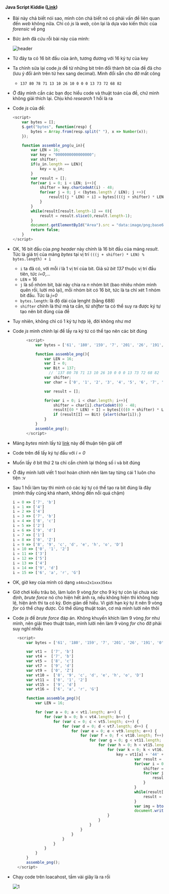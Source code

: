 #### Java Script Kiddie ([Link](https://2019shell1.picoctf.com/problem/10188/))

-  Bài này chả biết nói sao, mình còn chả biết nó có phải vấn đề liên quan đến *web* không nữa.  Chỉ có *js* là *web*, còn lại là dựa vào kiến thức của *forensic* về png

- Bức ảnh đã cứu rỗi bài này của mình:

  ![header](/home/kaito/Pictures/header.png)

- Từ đây ta có 16 bít đầu của ảnh, tương đương với 16 ký tự của key

- Ta chỉnh sửa lại code *js* để từ những bit trên đổi thành bit của đề đã cho (lưu ý đổi ảnh trên từ hex sang decimal). Mình đổi sẵn cho đỡ mất công

  - `137 80 78 71 13 10 26 10 0 0 0 13 73 72 68 82`

- Ở đây mình cần các bạn đọc hiểu code và thuật toán của đề, chứ mình không giải thích lại. Chịu khó *research* 1 hồi là ra

- Code *js* của đề:

  ```javascript
  <script>
      var bytes = [];
      $.get("bytes", function(resp) {
          bytes = Array.from(resp.split(" "), x => Number(x));
      });
  
      function assemble_png(u_in){
          var LEN = 16;
          var key = "0000000000000000";
          var shifter;
          if(u_in.length == LEN){
              key = u_in;
          }
          var result = [];
          for(var i = 0; i < LEN; i++){
              shifter = key.charCodeAt(i) - 48;
              for(var j = 0; j < (bytes.length / LEN); j ++){
                  result[(j * LEN) + i] = bytes[(((j + shifter) * LEN) % bytes.length) + i]
              }
          }
          while(result[result.length-1] == 0){
              result = result.slice(0,result.length-1);
          }
          document.getElementById("Area").src = "data:image/png;base64," + btoa(String.fromCharCode.apply(null, new Uint8Array(result)));
          return false;
      }
  </script>
  ```

  

- OK, 16 bit đầu của *png header* này chính là 16 bit đầu của mảng *result*. Tức là giá trị của mảng *bytes* tại vị trí `(((j + shifter) * LEN) % bytes.length) + i`

  - `i` ta đã có, với mỗi *i* là 1 vị trí của bit. Giả sử *bit 137* thuộc vị trí đầu tiên, tức *i=0*,...
  - `LEN` = 16
  - `j` là số nhóm bit, bài này chia ra *n* nhóm bit (bao nhiêu nhóm mình quên rồi, lười mò lại), mỗi nhóm bit có 16 bit, tức là ta chỉ xét 1 nhóm bit đầu. Tức là  *j=0*
  - `bytes.length`: là độ dài của lenght (bằng 688)
  - `shifter` chính là thứ mà ta cần, từ *shifter* ta có thể suy ra được ký tự tạo nên bit đúng của đề

- Tuy nhiên, không chỉ có 1 ký tự hợp lệ, đời không như mơ

- Code *js* mình chỉnh lại để lấy ra ký từ có thể tạo nên các bit đúng

  ```javascript
  		<script>
  			var bytes = ['61', '180', '159', '7', '201', '26', '191', '0', '0', '57', '0', '231', '213', '73', '8', '69', '156', '215', '207', '255', '127', '96', '246', '10', '1', '200', '0', '0', '185', '119', '34', '187', '123', '249', '63', '94', '225', '10', '134', '114', '84', '210', '0', '0', '157', '0', '73', '67', '73', '78', '68', '207', '121', '0', '216', '65', '128', '75', '156', '13', '0', '0', '28', '249', '44', '80', '78', '59', '251', '73', '180', '84', '101', '89', '160', '0', '0', '72', '134', '73', '205', '0', '1', '78', '229', '2', '151', '236', '145', '244', '5', '237', '73', '192', '170', '0', '69', '0', '0', '174', '153', '0', '223', '114', '56', '222', '233', '71', '0', '77', '222', '82', '137', '12', '70', '71', '66', '198', '147', '83', '204', '105', '239', '223', '155', '111', '0', '108', '0', '13', '236', '114', '13', '240', '130', '193', '249', '0', '3', '45', '177', '36', '0', '227', '164', '65', '166', '2', '0', '88', '26', '15', '219', '0', '237', '188', '44', '16', '68', '51', '48', '182', '137', '31', '110', '95', '1', '96', '175', '0', '227', '172', '8', '206', '95', '137', '205', '243', '127', '163', '199', '38', '68', '58', '123', '120', '133', '1', '243', '98', '110', '63', '139', '110', '67', '168', '228', '202', '178', '227', '65', '30', '154', '252', '227', '151', '214', '239', '82', '71', '4', '207', '235', '40', '5', '211', '192', '0', '206', '173', '166', '240', '197', '213', '188', '55', '37', '227', '216', '176', '3', '76', '249', '31', '122', '36', '247', '113', '20', '79', '189', '44', '23', '127', '173', '27', '235', '223', '75', '56', '226', '181', '253', '109', '59', '205', '76', '155', '249', '141', '156', '103', '128', '142', '156', '172', '207', '54', '166', '254', '48', '29', '218', '127', '137', '172', '128', '206', '139', '16', '41', '171', '203', '7', '234', '98', '252', '113', '62', '4', '183', '134', '139', '82', '1', '36', '149', '248', '141', '219', '224', '51', '83', '63', '254', '233', '32', '246', '227', '1', '186', '124', '102', '153', '67', '189', '51', '227', '126', '71', '206', '206', '223', '175', '20', '192', '134', '96', '206', '0', '28', '158', '250', '243', '253', '2', '193', '38', '73', '35', '249', '249', '183', '63', '172', '146', '206', '75', '103', '126', '160', '74', '237', '108', '254', '160', '144', '191', '5', '5', '32', '240', '9', '85', '230', '175', '16', '249', '124', '53', '143', '197', '81', '83', '243', '151', '229', '127', '189', '171', '59', '190', '59', '82', '7', '49', '229', '162', '144', '124', '228', '11', '35', '150', '148', '235', '178', '9', '252', '141', '255', '166', '131', '59', '29', '150', '144', '99', '127', '77', '4', '230', '143', '246', '223', '145', '230', '120', '74', '239', '255', '17', '104', '35', '201', '149', '143', '170', '182', '224', '67', '83', '117', '75', '254', '76', '94', '252', '74', '247', '55', '152', '252', '245', '230', '154', '141', '249', '0', '127', '231', '96', '86', '121', '41', '127', '177', '135', '168', '26', '200', '244', '162', '250', '21', '148', '114', '93', '50', '222', '169', '141', '107', '175', '172', '157', '117', '172', '245', '159', '187', '31', '69', '166', '133', '119', '63', '255', '131', '139', '132', '210', '65', '161', '199', '67', '205', '44', '188', '31', '254', '127', '22', '223', '57', '231', '241', '218', '123', '174', '246', '186', '75', '30', '223', '253', '88', '48', '10', '226', '197', '151', '15', '134', '106', '86', '119', '254', '173', '229', '241', '83', '245', '17', '198', '87', '127', '105', '67', '199', '241', '148', '156', '53', '166', '75', '16', '252', '71', '127', '221', '82', '171', '237', '53', '26', '215', '117', '34', '87', '230', '27', '193', '157', '124', '46', '124', '234', '121', '215', '97', '20', '249', '104', '101', '126', '185', '254', '56', '221', '242', '148', '37', '71', '73', '223', '65', '42', '4', '207', '186', '107', '129', '68', '201', '241', '31', '223', '243', '87', '247', '14', '217', '175', '75', '249', '88', '203', '124', '201', '222', '20', '61', '49', '115', '246', '126', '196', '178', '153', '170', '239', '175', '39', '86', '122', '124', '191', '146', '249', '28', '75', '185', '182', '127', '106', '13', '193', '249', '109', '209', '190', '255', '235', '46', '127', '1', '250', '118', '223', '66', '252', '100', '254', '251', '115', '174', '255', '2', '255', '239', '227', '213', '239', '239', '74', '121', '139', '37', '123', '148', '147', '254', '42', '79', '119', '238', '205', '249', '190', '0', '139', '200', '99', '56', '235', '106', '127'];
  
  			function assemble_png(){
  				var LEN = 16;
  				var I = 0;
  				var Bit = 137;
                  // `137 80 78 71 13 10 26 10 0 0 0 13 73 72 68 82
  				var shifter;
  				var char = ['0', '1', '2', '3', '4', '5', '6', '7', '8', '9', 'a', 'b', 'c', 'd', 'e', 'f', 'g', 'h', 'i', 'j', 'k', 'l', 'm', 'n', 'o', 'p', 'q', 'r', 's', 't', 'u', 'v', 'w', 'x', 'y', 'z', 'A', 'B', 'C', 'D', 'E', 'F', 'G', 'H', 'I', 'J', 'K', 'L', 'M', 'N', 'O', 'P', 'Q', 'R', 'S', 'T', 'U', 'V', 'W', 'X', 'Y', 'Z'];
  
  				var result = [];
  
  				for(var i = 0; i < char.length; i++){
  					shifter = char[i].charCodeAt(0) - 48;
  					result[(0 * LEN) + I] = bytes[(((0 + shifter) * LEN) % bytes.length) + I]
  					if (result[I] == Bit) {alert(char[i]);}
  				}
  			}
  			assemble_png();
  		</script>
  ```

- Mảng *bytes* mình lấy từ [link](https://2019shell1.picoctf.com/problem/10188/bytes) này để thuận tiện giải off

- Code trên để lấy ký tự đầu với *i = 0*

- Muốn lấy ở bit thứ 2 ta chỉ cần chỉnh lại thông số i và bit đúng

- Ở đây mình lười viết 1 tool hoàn chình nên làm tay từng cái 1 luôn cho tiện :v

- Sau 1 hồi làm tay thì mình có các ký tự có thể tạo ra bit đúng là đây (mình thấy cũng khá nhanh, không đến nỗi quá chậm)

  ```javascript
  i = 0 => ['7', 'b']
  i = 1 => ['4']
  i = 2 => ['4']
  i = 3 => ['7', 'b']
  i = 4 => ['8', 'c']
  i = 5 => ['2']
  i = 6 => ['9', 'd']
  i = 7 => ['1']
  i = 8 => ['0', 'Z']
  i = 9 => ['8', '9', 'c', 'd', 'e', 'h', 'o', 'D']
  i = 10 => ['0', '1', '2']
  i = 11 => ['3']
  i = 12 => ['5']
  i = 13 => ['4']
  i = 14 => ['9', 'd']
  i = 15 => ['6', 'a', 'r', 'G']
  ```

- OK, giờ key của mình có dạng `x44xx2x1xxx354xx`

- Giờ chơi kiểu trâu bò,  làm luôn 9 vòng *for* cho 9 ký tự còn lại chưa xác định, *brute force* nó cho hiện hết ảnh ra, nếu không hiện thì không hợp lệ, hiện ảnh thì ta có ký. Đơn giản dễ hiểu. Vì giới hạn ký tự ít nên 9 vòng *for* có thể chạy được. Có thể dùng thuật toán, cơ mà mình lười nên thôi

- Code *js* để *brute force* đáp án. Không khuyến khích làm 9 vòng *for* như mình, nên giải theo thuật toán, mình lười nên làm 9 vòng *for* cho đỡ phải suy nghĩ nhiều

  

  ```javascript
  	<script>
  		var bytes = ['61', '180', '159', '7', '201', '26', '191', '0', '0', '57', '0', '231', '213', '73', '8', '69', '156', '215', '207', '255', '127', '96', '246', '10', '1', '200', '0', '0', '185', '119', '34', '187', '123', '249', '63', '94', '225', '10', '134', '114', '84', '210', '0', '0', '157', '0', '73', '67', '73', '78', '68', '207', '121', '0', '216', '65', '128', '75', '156', '13', '0', '0', '28', '249', '44', '80', '78', '59', '251', '73', '180', '84', '101', '89', '160', '0', '0', '72', '134', '73', '205', '0', '1', '78', '229', '2', '151', '236', '145', '244', '5', '237', '73', '192', '170', '0', '69', '0', '0', '174', '153', '0', '223', '114', '56', '222', '233', '71', '0', '77', '222', '82', '137', '12', '70', '71', '66', '198', '147', '83', '204', '105', '239', '223', '155', '111', '0', '108', '0', '13', '236', '114', '13', '240', '130', '193', '249', '0', '3', '45', '177', '36', '0', '227', '164', '65', '166', '2', '0', '88', '26', '15', '219', '0', '237', '188', '44', '16', '68', '51', '48', '182', '137', '31', '110', '95', '1', '96', '175', '0', '227', '172', '8', '206', '95', '137', '205', '243', '127', '163', '199', '38', '68', '58', '123', '120', '133', '1', '243', '98', '110', '63', '139', '110', '67', '168', '228', '202', '178', '227', '65', '30', '154', '252', '227', '151', '214', '239', '82', '71', '4', '207', '235', '40', '5', '211', '192', '0', '206', '173', '166', '240', '197', '213', '188', '55', '37', '227', '216', '176', '3', '76', '249', '31', '122', '36', '247', '113', '20', '79', '189', '44', '23', '127', '173', '27', '235', '223', '75', '56', '226', '181', '253', '109', '59', '205', '76', '155', '249', '141', '156', '103', '128', '142', '156', '172', '207', '54', '166', '254', '48', '29', '218', '127', '137', '172', '128', '206', '139', '16', '41', '171', '203', '7', '234', '98', '252', '113', '62', '4', '183', '134', '139', '82', '1', '36', '149', '248', '141', '219', '224', '51', '83', '63', '254', '233', '32', '246', '227', '1', '186', '124', '102', '153', '67', '189', '51', '227', '126', '71', '206', '206', '223', '175', '20', '192', '134', '96', '206', '0', '28', '158', '250', '243', '253', '2', '193', '38', '73', '35', '249', '249', '183', '63', '172', '146', '206', '75', '103', '126', '160', '74', '237', '108', '254', '160', '144', '191', '5', '5', '32', '240', '9', '85', '230', '175', '16', '249', '124', '53', '143', '197', '81', '83', '243', '151', '229', '127', '189', '171', '59', '190', '59', '82', '7', '49', '229', '162', '144', '124', '228', '11', '35', '150', '148', '235', '178', '9', '252', '141', '255', '166', '131', '59', '29', '150', '144', '99', '127', '77', '4', '230', '143', '246', '223', '145', '230', '120', '74', '239', '255', '17', '104', '35', '201', '149', '143', '170', '182', '224', '67', '83', '117', '75', '254', '76', '94', '252', '74', '247', '55', '152', '252', '245', '230', '154', '141', '249', '0', '127', '231', '96', '86', '121', '41', '127', '177', '135', '168', '26', '200', '244', '162', '250', '21', '148', '114', '93', '50', '222', '169', '141', '107', '175', '172', '157', '117', '172', '245', '159', '187', '31', '69', '166', '133', '119', '63', '255', '131', '139', '132', '210', '65', '161', '199', '67', '205', '44', '188', '31', '254', '127', '22', '223', '57', '231', '241', '218', '123', '174', '246', '186', '75', '30', '223', '253', '88', '48', '10', '226', '197', '151', '15', '134', '106', '86', '119', '254', '173', '229', '241', '83', '245', '17', '198', '87', '127', '105', '67', '199', '241', '148', '156', '53', '166', '75', '16', '252', '71', '127', '221', '82', '171', '237', '53', '26', '215', '117', '34', '87', '230', '27', '193', '157', '124', '46', '124', '234', '121', '215', '97', '20', '249', '104', '101', '126', '185', '254', '56', '221', '242', '148', '37', '71', '73', '223', '65', '42', '4', '207', '186', '107', '129', '68', '201', '241', '31', '223', '243', '87', '247', '14', '217', '175', '75', '249', '88', '203', '124', '201', '222', '20', '61', '49', '115', '246', '126', '196', '178', '153', '170', '239', '175', '39', '86', '122', '124', '191', '146', '249', '28', '75', '185', '182', '127', '106', '13', '193', '249', '109', '209', '190', '255', '235', '46', '127', '1', '250', '118', '223', '66', '252', '100', '254', '251', '115', '174', '255', '2', '255', '239', '227', '213', '239', '239', '74', '121', '139', '37', '123', '148', '147', '254', '42', '79', '119', '238', '205', '249', '190', '0', '139', '200', '99', '56', '235', '106', '127'];
  
  		var vt1 =  ['7', 'b']
  		var vt4 =  ['7', 'b']
  		var vt5 =  ['8', 'c']
  		var vt7 =  ['9', 'd']
  		var vt9 =  ['0', 'Z']
  		var vt10 =  ['8', '9', 'c', 'd', 'e', 'h', 'o', 'D']
  		var vt11 =  ['0', '1', '2']
  		var vt15 =  ['9', 'd']
  		var vt16 =  ['6', 'a', 'r', 'G']
  
  		function assemble_png(){
  			var LEN = 16;
  
  			for (var a = 0; a < vt1.length; a++) {
  				for (var b = 0; b < vt4.length; b++) {
  					for (var c = 0; c < vt5.length; c++) {
  						for (var d = 0; d < vt7.length; d++) {
  							for (var e = 0; e < vt9.length; e++) {
  								for (var f = 0; f < vt10.length; f++) {
  									for (var g = 0; g < vt11.length; g++) {
  										for (var h = 0; h < vt15.length; h++) {
  											for (var k = 0; k < vt16.length; k++) {
  												key = vt1[a] + '44' + vt4[b] + vt5[c] + '2' + vt7[d] + '1' + vt9[e] + vt10[f] + vt11[g] + '354' + vt15[h] + vt16[k];
  														var result = [];
  														for(var i = 0; i < LEN; i++){
  															shifter = key.charCodeAt(i) - 48;
  															for(var j = 0; j < (bytes.length / LEN); j ++){
  																result[(j * LEN) + i] = bytes[(((j + shifter) * LEN) % bytes.length) + i]
  															}
  														}
  														while(result[result.length-1] == 0){
  															result = result.slice(0,result.length-1);
  														}
  														var img = btoa(String.fromCharCode.apply(null, new Uint8Array(result)));
  														document.write('<img src="data:image/png;base64, '+img+'"/>');
  											}
  										}
  									}
  								}
  							}
  						}
  					}
  				}
  			}
  		}
  		assemble_png();
  	</script>
  ```

- Chạy code trên loacahost, tầm vài giây là ra rồi

  ![1](/home/kaito/Pictures/Selection_001.png)

  

